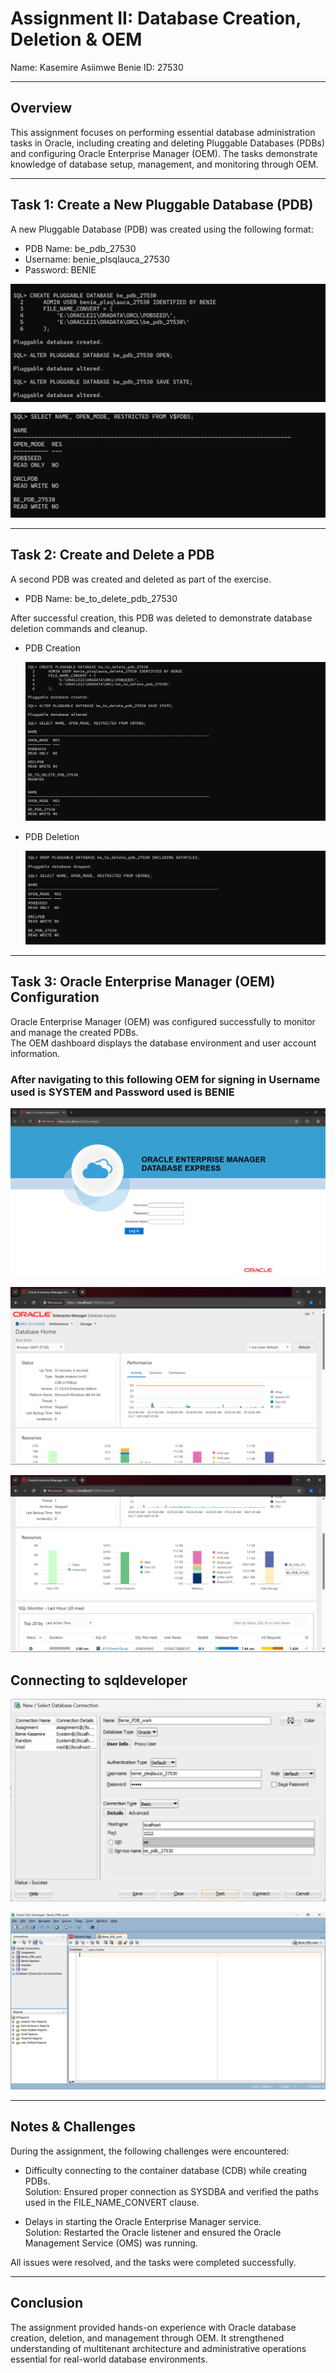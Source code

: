 # Assignment II: Database Creation, Deletion & OEM

Name: Kasemire Asiimwe Benie
ID: 27530

---

## Overview

This assignment focuses on performing essential database administration tasks in Oracle, including creating and deleting Pluggable Databases (PDBs) and configuring Oracle Enterprise Manager (OEM). The tasks demonstrate knowledge of database setup, management, and monitoring through OEM.

---

## Task 1: Create a New Pluggable Database (PDB)

A new Pluggable Database (PDB) was created using the following format:

- PDB Name: be_pdb_27530
- Username: benie_plsqlauca_27530  
- Password: BENIE 



![Alt Text](https://github.com/BenieKasemire/Database-Creation-Deletion-OEM-Kasemire-Asiimwe-Benie-27530/blob/5c688e12ad4b2d8c70c031d54aa97fe6861813a1/screenshot7/task1.png)






![Alt Text](https://github.com/BenieKasemire/Database-Creation-Deletion-OEM-Kasemire-Asiimwe-Benie-27530/blob/5c688e12ad4b2d8c70c031d54aa97fe6861813a1/screenshot7/task%201%20(2).png) 




 




---

## Task 2: Create and Delete a PDB

A second PDB was created and deleted as part of the exercise.

- PDB Name: be_to_delete_pdb_27530

After successful creation, this PDB was deleted to demonstrate database deletion commands and cleanup.


- PDB Creation

     ![Alt Text]( https://github.com/BenieKasemire/Database-Creation-Deletion-OEM-Kasemire-Asiimwe-Benie-27530/blob/5c688e12ad4b2d8c70c031d54aa97fe6861813a1/screenshot7/task%202.png)




- PDB Deletion

  
  ![Alt Text](https://github.com/BenieKasemire/Database-Creation-Deletion-OEM-Kasemire-Asiimwe-Benie-27530/blob/5c688e12ad4b2d8c70c031d54aa97fe6861813a1/screenshot7/task2(2).png)



---

## Task 3: Oracle Enterprise Manager (OEM) Configuration

Oracle Enterprise Manager (OEM) was configured successfully to monitor and manage the created PDBs.  
The OEM dashboard displays the database environment and user account information.



### After navigating to this following OEM for signing in Username used is SYSTEM and Password used is BENIE




  ![Alt Text]( https://github.com/GIULYINEZA2/Database-Creation-Deletion-OEM-Ndayishimiye-Ineza-Giuly-27390/blob/cef6ecb211db3d2fe288f3c58311886986bb3465/screenshots/Screenshot%202025-10-04%20134929.png) 


  ![Alt Text](https://github.com/BenieKasemire/Database-Creation-Deletion-OEM-Kasemire-Asiimwe-Benie-27530/blob/5c688e12ad4b2d8c70c031d54aa97fe6861813a1/screenshot7/task3.png) 


  ![Alt Text]( https://github.com/BenieKasemire/Database-Creation-Deletion-OEM-Kasemire-Asiimwe-Benie-27530/blob/5c688e12ad4b2d8c70c031d54aa97fe6861813a1/screenshot7/task3(2).png) 



## Connecting to sqldeveloper

   ![Alt Text]( https://github.com/BenieKasemire/Database-Creation-Deletion-OEM-Kasemire-Asiimwe-Benie-27530/blob/5c688e12ad4b2d8c70c031d54aa97fe6861813a1/screenshot7/Screenshot%202025-10-08%20061753.png) 


  ![Alt Text]( https://github.com/BenieKasemire/Database-Creation-Deletion-OEM-Kasemire-Asiimwe-Benie-27530/blob/5c688e12ad4b2d8c70c031d54aa97fe6861813a1/screenshot7/Screenshot%202025-10-08%20061939.png)


---

## Notes & Challenges

During the assignment, the following challenges were encountered:

- Difficulty connecting to the container database (CDB) while creating PDBs.  
  Solution: Ensured proper connection as SYSDBA and verified the paths used in the FILE_NAME_CONVERT clause.
  
- Delays in starting the Oracle Enterprise Manager service.  
  Solution: Restarted the Oracle listener and ensured the Oracle Management Service (OMS) was running.

All issues were resolved, and the tasks were completed successfully.

---

## Conclusion

The assignment provided hands-on experience with Oracle database creation, deletion, and management through OEM. It strengthened understanding of multitenant architecture and administrative operations essential for real-world database environments.
